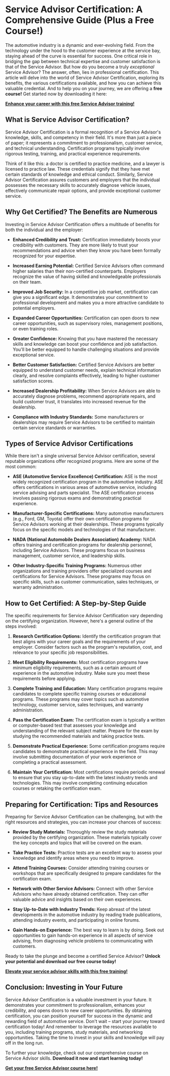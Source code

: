 # Service Advisor Certification: A Comprehensive Guide (Plus a Free Course!)

The automotive industry is a dynamic and ever-evolving field.  From the technology under the hood to the customer experience at the service bay, staying ahead of the curve is essential for success.  One critical role in bridging the gap between technical expertise and customer satisfaction is that of the Service Advisor.  But how do you become a truly *exceptional* Service Advisor? The answer, often, lies in professional certification. This article will delve into the world of Service Advisor Certification, exploring its benefits, the various certifications available, and how you can achieve this valuable credential. And to help you on your journey, we are offering a **free course!** Get started now by downloading it here:

[**Enhance your career with this free Service Advisor training!**](https://udemywork.com/service-advisor-certification)

## What is Service Advisor Certification?

Service Advisor Certification is a formal recognition of a Service Advisor's knowledge, skills, and competency in their field. It's more than just a piece of paper; it represents a commitment to professionalism, customer service, and technical understanding. Certification programs typically involve rigorous testing, training, and practical experience requirements.

Think of it like this: a doctor is certified to practice medicine, and a lawyer is licensed to practice law.  These credentials signify that they have met certain standards of knowledge and ethical conduct.  Similarly, Service Advisor Certification assures customers and employers that the individual possesses the necessary skills to accurately diagnose vehicle issues, effectively communicate repair options, and provide exceptional customer service.

## Why Get Certified?  The Benefits are Numerous

Investing in Service Advisor Certification offers a multitude of benefits for both the individual and the employer:

*   **Enhanced Credibility and Trust:** Certification immediately boosts your credibility with customers.  They are more likely to trust your recommendations and advice when they know you have been formally recognized for your expertise.

*   **Increased Earning Potential:** Certified Service Advisors often command higher salaries than their non-certified counterparts. Employers recognize the value of having skilled and knowledgeable professionals on their team.

*   **Improved Job Security:** In a competitive job market, certification can give you a significant edge.  It demonstrates your commitment to professional development and makes you a more attractive candidate to potential employers.

*   **Expanded Career Opportunities:** Certification can open doors to new career opportunities, such as supervisory roles, management positions, or even training roles.

*   **Greater Confidence:** Knowing that you have mastered the necessary skills and knowledge can boost your confidence and job satisfaction. You'll be better equipped to handle challenging situations and provide exceptional service.

*   **Better Customer Satisfaction:** Certified Service Advisors are better equipped to understand customer needs, explain technical information clearly, and resolve complaints effectively, leading to higher customer satisfaction scores.

*   **Increased Dealership Profitability:** When Service Advisors are able to accurately diagnose problems, recommend appropriate repairs, and build customer trust, it translates into increased revenue for the dealership.

*   **Compliance with Industry Standards:** Some manufacturers or dealerships may require Service Advisors to be certified to maintain certain service standards or warranties.

## Types of Service Advisor Certifications

While there isn't a single universal Service Advisor certification, several reputable organizations offer recognized programs. Here are some of the most common:

*   **ASE (Automotive Service Excellence) Certification:** ASE is the most widely recognized certification program in the automotive industry.  ASE offers certifications in various areas of automotive service, including service advising and parts specialist.  The ASE certification process involves passing rigorous exams and demonstrating practical experience.

*   **Manufacturer-Specific Certifications:** Many automotive manufacturers (e.g., Ford, GM, Toyota) offer their own certification programs for Service Advisors working at their dealerships. These programs typically focus on the specific models and technologies of that manufacturer.

*   **NADA (National Automobile Dealers Association) Academy:** NADA offers training and certification programs for dealership personnel, including Service Advisors.  These programs focus on business management, customer service, and leadership skills.

*   **Other Industry-Specific Training Programs:** Numerous other organizations and training providers offer specialized courses and certifications for Service Advisors. These programs may focus on specific skills, such as customer communication, sales techniques, or warranty administration.

## How to Get Certified: A Step-by-Step Guide

The specific requirements for Service Advisor Certification vary depending on the certifying organization. However, here's a general outline of the steps involved:

1.  **Research Certification Options:** Identify the certification program that best aligns with your career goals and the requirements of your employer.  Consider factors such as the program's reputation, cost, and relevance to your specific job responsibilities.

2.  **Meet Eligibility Requirements:** Most certification programs have minimum eligibility requirements, such as a certain amount of experience in the automotive industry.  Make sure you meet these requirements before applying.

3.  **Complete Training and Education:** Many certification programs require candidates to complete specific training courses or educational programs. These programs may cover topics such as automotive technology, customer service, sales techniques, and warranty administration.

4.  **Pass the Certification Exam:** The certification exam is typically a written or computer-based test that assesses your knowledge and understanding of the relevant subject matter.  Prepare for the exam by studying the recommended materials and taking practice tests.

5.  **Demonstrate Practical Experience:** Some certification programs require candidates to demonstrate practical experience in the field.  This may involve submitting documentation of your work experience or completing a practical assessment.

6.  **Maintain Your Certification:** Most certifications require periodic renewal to ensure that you stay up-to-date with the latest industry trends and technologies.  This may involve completing continuing education courses or retaking the certification exam.

## Preparing for Certification: Tips and Resources

Preparing for Service Advisor Certification can be challenging, but with the right resources and strategies, you can increase your chances of success:

*   **Review Study Materials:** Thoroughly review the study materials provided by the certifying organization.  These materials typically cover the key concepts and topics that will be covered on the exam.

*   **Take Practice Tests:** Practice tests are an excellent way to assess your knowledge and identify areas where you need to improve.

*   **Attend Training Courses:** Consider attending training courses or workshops that are specifically designed to prepare candidates for the certification exam.

*   **Network with Other Service Advisors:** Connect with other Service Advisors who have already obtained certification.  They can offer valuable advice and insights based on their own experiences.

*   **Stay Up-to-Date with Industry Trends:** Keep abreast of the latest developments in the automotive industry by reading trade publications, attending industry events, and participating in online forums.

*   **Gain Hands-on Experience:** The best way to learn is by doing.  Seek out opportunities to gain hands-on experience in all aspects of service advising, from diagnosing vehicle problems to communicating with customers.

Ready to take the plunge and become a certified Service Advisor? **Unlock your potential and download our free course today!**

[**Elevate your service advisor skills with this free training!**](https://udemywork.com/service-advisor-certification)

## Conclusion: Investing in Your Future

Service Advisor Certification is a valuable investment in your future. It demonstrates your commitment to professionalism, enhances your credibility, and opens doors to new career opportunities.  By obtaining certification, you can position yourself for success in the dynamic and rewarding field of automotive service.  Don't wait – start your journey toward certification today!  And remember to leverage the resources available to you, including training programs, study materials, and networking opportunities. Taking the time to invest in your skills and knowledge will pay off in the long run.

To further your knowledge, check out our comprehensive course on Service Advisor skills. **Download it now and start learning today!**

[**Get your free Service Advisor course here!**](https://udemywork.com/service-advisor-certification)
